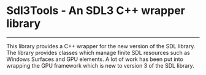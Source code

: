 # Sdl3Tools - An SDL3 C++ wrapper library
---
This library provides a C++ wrapper for the new version of the SDL library.
The library provides classes which manage finite SDL resources such as Windows
Surfaces and GPU elements. A lot of work has been put into wrapping the GPU
framework which is new to version 3 of the SDL library.